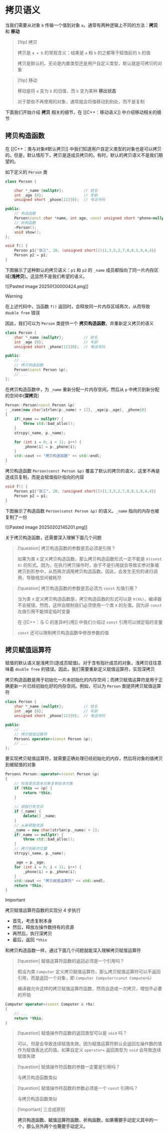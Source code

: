 # 拷贝语义

当我们需要从对象 `b` 传输一个值到对象 `a`，通常有两种逻辑上不同的方法：**拷贝** 和 **移动**

> [!tip] 拷贝
> 
> 拷贝是 `a = b` 的常规含义：结果是 `a` 和 `b` 的之都等于赋值前的 `b` 的值
> 
> 拷贝是默认的。无论是内置类型还是用户自定义类型，默认就是可拷贝的对象
> 

> [!tip] 移动
> 
> 移动是将 `a`  变为 `b` 的旧值，而 `b` 变为某种 **移出状态**
> 
> 对于那些不再使用的对象，通常就会将值移动到别处，而不是复制
> 

下面我们开始介绍 **拷贝** 相关的细节，在 [[C++：移动语义]] 中介绍移动相关的细节

## 拷贝构造函数

在 [[C++：类与对象#默认拷贝]] 中我们知道用户自定义类型的对象也是可以拷贝的。但是，默认情形下，拷贝是逐成员拷贝的。有时，默认的拷贝语义不是我们期望的。

如下定义的 `Person` 类

```cpp
class Person {

    char *_name {nullptr};         // 姓名
    int _age {0};                  // 年龄
    unsigned short _phone[11]{0};  // 电话号码

public:
    // 构造函数
    Person(const char *name, int age, const unsigned short *phone=nullptr);
    // 析构函数
    ~Person();
    void show();
};

void f() {
	Person p1{"张三", 20, (unsigned short[]){1,3,5,2,7,0,8,1,9,4,4}}
	Person p2 = p1;
} 
```

下图展示了这种默认的拷贝语义：`p1` 和 `p2` 的 `_name` 成员都指向了同一片内存区域(**浅拷贝**)。这显然不是我们希望的语义。

![[Pasted image 20250130000424.png]]

> [!warning] 
> 
> 在上述代码中，当函数 `f()` 返回时，会释放同一片内存区域两次，从而导致 `double free` 错误
> 

因此，我们可以为 `Person` 类提供一个 **拷贝构造函数**，并重新定义拷贝的语义

```cpp
class Person {
    char *_name {nullptr};         // 姓名
    int _age {0};                  // 年龄
    unsigned short _phone[11]{0};  // 电话号码

public:
	// ...
    // 拷贝构造函数
    Person(const Person &p);
    // ...
};
```

在拷贝构造函数中，为 `_name` 重新分配一片内存空间，然后从 `p` 中拷贝到新分配的空间中(**深拷贝**)

```cpp
Person::Person(const Person &p)
: _name{new char[strlen(p._name) + 1]}, _age{p._age}, _phone{0}
{
    if(_name == nullptr) {
        throw std::bad_alloc();
    }
    strcpy(_name, p._name);

    for (int i = 0; i < 11; i++) {
        _phone[i] = p._phone[i];
    }
    std::cout << "拷贝构造函数" << std::endl;
}
```

拷贝构造函数 `Person(const Person &p)` 覆盖了默认的拷贝的语义，这里不再是逐成员复制，而是会赋值指针指向的内容

```cpp
void f() {
	Person p1{"张三", 20, (unsigned short[]){1,3,5,2,7,0,8,1,9,4,4}}
	Person p2 = p1;
} 
```

下图展示了构造函数 `Person(const Person &p)` 的语义。`_name` 指向的内存也被复制了一份

![[Pasted image 20250202145201.png]]

关于拷贝构造函数，还需要深入理解下面几个问题

> [!question] 拷贝构造函数的参数是否必须是引用？
> 
> 如果为类 `X` 定义拷贝构造函数，那么拷贝构造函数形式一定不能是 `X(const X)` 的形式。因为，在执行拷贝操作时，由于不是引用就会导致实参对象被拷贝到形参中，从而再次调用拷贝构造函数。因此，会发生无穷的递归调用，导致栈空间被耗尽
> 

> [!question] 拷贝构造函数的参数是否必须为 `const` 左值引用？
> 
> 当为类 `X` 定义拷贝构造函数是，拷贝构造函数的形式可以是 `X(X&)`，编译器不会报错。然而，这样会限制我们必须使用一个类 `X` 的左值。因为非 `const` 左值引用不能绑定临时变量
> 
> 在 [[C++：与 C 的差异#引用]] 中我们介绍过 `const` 引用可以绑定临时变量
> 
> 
> `const` 还可以限制拷贝构造函数中修改参数的值
> 

## 拷贝赋值运算符

赋值的默认语义是浅拷贝(逐成员赋值)。对于含有指针成员的对象，浅拷贝往往意味着 `double free` 的错误。因此，我们需要重新定义赋值运算符，实现深拷贝

拷贝构造函数是用于初始化一片未初始化的内存空间；而拷贝赋值运算符是用于正确更新一片已经初始化好的内存空间。例如，可以为 `Person` 类提供拷贝赋值运算符

```cpp
class Person {
    char *_name {nullptr};         // 姓名
    int _age {0};                  // 年龄
    unsigned short _phone[11]{0};  // 电话号码

public:
	// ...
    // 拷贝赋值运算符
    Person& operator=(const Person &p);
    // ...
};
```

要实现拷贝赋值运算符，就需要正确处理已经初始化的内存，然后将对象的值拷贝到被赋值的对象

```cpp
Person& Person::operator=(const Person &p)
{
	// 检查是否是本对象复制给本对象
    if (this == &p) {
        return *this;
    }
    
    // 销毁已有空间
    if (_name) {
        delete[] _name;
    }
    // 从新获取资源
    _name = new char[strlen(p._name) + 1];
    if(_name == nullptr) {
        throw std::bad_alloc();
    }
    // 拷贝到新的位置
    strcpy(_name, p._name);

    _age = p._age;
    for (int i = 0; i < 11; i++) {
        _phone[i] = p._phone[i];
    }
    std::cout << "拷贝赋值运算符" << std::endl;
    return *this;
}
```

> [!important] 
> 
> 拷贝赋值运算符函数的实现分 $4$ 步执行
> + 首先，考虑复制本身
> + 然后，释放左操作数持有的资源
> + 再然后，执行深拷贝
> + 最后，返回 `*this`
> 

和拷贝构造函数一样，通过下面几个问题就能深入理解拷贝赋值运算符

> [!question]  赋值运算符函数的返回必须是一个引用吗？
> 
> 假设为类 `Computer` 定义拷贝赋值运算符，那么拷贝赋值运算符可以不返回引用，而是返回一个对象，即 `Computer Computer(const Computer&)` 
> 
> 编译器允许这样的拷贝赋值运算符函数，然而会造成一次拷贝，增加不必要的开销
> 

```cpp
Computer operator=(const Computer & rhs)
{
    // ...
    return *this;
}
```

> [!question] 赋值操作符函数的返回类型可以是 `void` 吗？
> 
> 可以，但是会导致连续赋值失效。因为赋值运算符默认会返回左操作数的值作为赋值表达式的值。如果自定义 `operator=` 返回类型为 `void` 会导致连续赋值失效

> [!question] 赋值操作符函数的参数一定要是引用吗？
> 
> 与拷贝构造函数类似
> 

> [!question] 赋值操作符函数的参数必须是一个 `const` 引用吗？
> 
> 与拷贝构造函数类似
> 

> [!important] 三合成原则
> 
> **拷贝构造函数、赋值运算符函数、析构函数，如果需要手动定义其中的一个，那么另外两个也需要手动定义。**
> 
